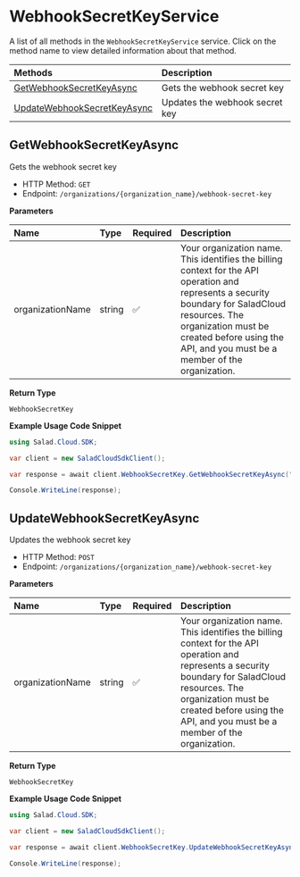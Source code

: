 # WebhookSecretKeyService

A list of all methods in the `WebhookSecretKeyService` service. Click on the method name to view detailed information about that method.

| Methods                                                     | Description                    |
| :---------------------------------------------------------- | :----------------------------- |
| [GetWebhookSecretKeyAsync](#getwebhooksecretkeyasync)       | Gets the webhook secret key    |
| [UpdateWebhookSecretKeyAsync](#updatewebhooksecretkeyasync) | Updates the webhook secret key |

## GetWebhookSecretKeyAsync

Gets the webhook secret key

- HTTP Method: `GET`
- Endpoint: `/organizations/{organization_name}/webhook-secret-key`

**Parameters**

| Name             | Type   | Required | Description                                                                                                                                                                                                                                         |
| :--------------- | :----- | :------- | :-------------------------------------------------------------------------------------------------------------------------------------------------------------------------------------------------------------------------------------------------- |
| organizationName | string | ✅       | Your organization name. This identifies the billing context for the API operation and represents a security boundary for SaladCloud resources. The organization must be created before using the API, and you must be a member of the organization. |

**Return Type**

`WebhookSecretKey`

**Example Usage Code Snippet**

```csharp
using Salad.Cloud.SDK;

var client = new SaladCloudSdkClient();

var response = await client.WebhookSecretKey.GetWebhookSecretKeyAsync("mouv4w914sp420zyiuo43jexocjzq6rnxf04dqmccakipx9g3a72svbj");

Console.WriteLine(response);
```

## UpdateWebhookSecretKeyAsync

Updates the webhook secret key

- HTTP Method: `POST`
- Endpoint: `/organizations/{organization_name}/webhook-secret-key`

**Parameters**

| Name             | Type   | Required | Description                                                                                                                                                                                                                                         |
| :--------------- | :----- | :------- | :-------------------------------------------------------------------------------------------------------------------------------------------------------------------------------------------------------------------------------------------------- |
| organizationName | string | ✅       | Your organization name. This identifies the billing context for the API operation and represents a security boundary for SaladCloud resources. The organization must be created before using the API, and you must be a member of the organization. |

**Return Type**

`WebhookSecretKey`

**Example Usage Code Snippet**

```csharp
using Salad.Cloud.SDK;

var client = new SaladCloudSdkClient();

var response = await client.WebhookSecretKey.UpdateWebhookSecretKeyAsync("mouv4w914sp420zyiuo43jexocjzq6rnxf04dqmccakipx9g3a72svbj");

Console.WriteLine(response);
```
